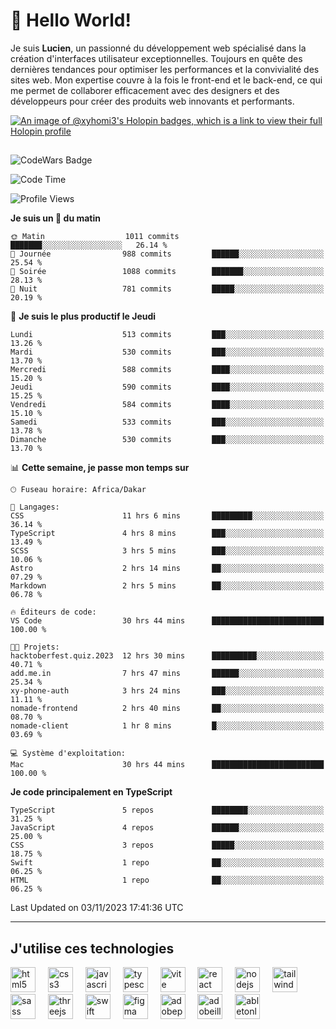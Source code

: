 # 👋 Hello World!

Je suis **Lucien**, un passionné du développement web spécialisé dans la création d'interfaces utilisateur exceptionnelles. Toujours en quête des dernières tendances pour optimiser les performances et la convivialité des sites web. Mon expertise couvre à la fois le front-end et le back-end, ce qui me permet de collaborer efficacement avec des designers et des développeurs pour créer des produits web innovants et performants.

[![An image of @xyhomi3's Holopin badges, which is a link to view their full Holopin profile](https://holopin.me/xyhomi3)](https://holopin.io/@xyhomi3)

##

![CodeWars Badge](https://www.codewars.com/users/xyhomi3/badges/small)

<!--START_SECTION:waka-->
![Code Time](http://img.shields.io/badge/Code%20Time-185%20hrs%2011%20mins-blue)

![Profile Views](http://img.shields.io/badge/Vues%20du%20profil-5-blue)

**Je suis un 🐤 du matin** 

```text
🌞 Matin                  1011 commits        ███████░░░░░░░░░░░░░░░░░░   26.14 % 
🌆 Journée                988 commits         ██████░░░░░░░░░░░░░░░░░░░   25.54 % 
🌃 Soirée                 1088 commits        ███████░░░░░░░░░░░░░░░░░░   28.13 % 
🌙 Nuit                   781 commits         █████░░░░░░░░░░░░░░░░░░░░   20.19 % 
```
📅 **Je suis le plus productif le Jeudi** 

```text
Lundi                    513 commits         ███░░░░░░░░░░░░░░░░░░░░░░   13.26 % 
Mardi                    530 commits         ███░░░░░░░░░░░░░░░░░░░░░░   13.70 % 
Mercredi                 588 commits         ████░░░░░░░░░░░░░░░░░░░░░   15.20 % 
Jeudi                    590 commits         ████░░░░░░░░░░░░░░░░░░░░░   15.25 % 
Vendredi                 584 commits         ████░░░░░░░░░░░░░░░░░░░░░   15.10 % 
Samedi                   533 commits         ███░░░░░░░░░░░░░░░░░░░░░░   13.78 % 
Dimanche                 530 commits         ███░░░░░░░░░░░░░░░░░░░░░░   13.70 % 
```


📊 **Cette semaine, je passe mon temps sur** 

```text
🕑︎ Fuseau horaire: Africa/Dakar

💬 Langages: 
CSS                      11 hrs 6 mins       █████████░░░░░░░░░░░░░░░░   36.14 % 
TypeScript               4 hrs 8 mins        ███░░░░░░░░░░░░░░░░░░░░░░   13.49 % 
SCSS                     3 hrs 5 mins        ███░░░░░░░░░░░░░░░░░░░░░░   10.06 % 
Astro                    2 hrs 14 mins       ██░░░░░░░░░░░░░░░░░░░░░░░   07.29 % 
Markdown                 2 hrs 5 mins        ██░░░░░░░░░░░░░░░░░░░░░░░   06.78 % 

🔥 Éditeurs de code: 
VS Code                  30 hrs 44 mins      █████████████████████████   100.00 % 

🐱‍💻 Projets: 
hacktoberfest.quiz.2023  12 hrs 30 mins      ██████████░░░░░░░░░░░░░░░   40.71 % 
add.me.in                7 hrs 47 mins       ██████░░░░░░░░░░░░░░░░░░░   25.34 % 
xy-phone-auth            3 hrs 24 mins       ███░░░░░░░░░░░░░░░░░░░░░░   11.11 % 
nomade-frontend          2 hrs 40 mins       ██░░░░░░░░░░░░░░░░░░░░░░░   08.70 % 
nomade-client            1 hr 8 mins         █░░░░░░░░░░░░░░░░░░░░░░░░   03.69 % 

💻 Système d'exploitation: 
Mac                      30 hrs 44 mins      █████████████████████████   100.00 % 
```

**Je code principalement en TypeScript** 

```text
TypeScript               5 repos             ████████░░░░░░░░░░░░░░░░░   31.25 % 
JavaScript               4 repos             ██████░░░░░░░░░░░░░░░░░░░   25.00 % 
CSS                      3 repos             █████░░░░░░░░░░░░░░░░░░░░   18.75 % 
Swift                    1 repo              ██░░░░░░░░░░░░░░░░░░░░░░░   06.25 % 
HTML                     1 repo              ██░░░░░░░░░░░░░░░░░░░░░░░   06.25 % 
```




 Last Updated on 03/11/2023 17:41:36 UTC
<!--END_SECTION:waka-->
---

## J'utilise ces technologies

<div align="left">
  <img src="https://skillicons.dev/icons?i=html" height="40" alt="html5 logo"  />
  <img width="12" />
  <img src="https://skillicons.dev/icons?i=css" height="40" alt="css3 logo"  />
  <img width="12" />
  <img src="https://skillicons.dev/icons?i=js" height="40" alt="javascript logo"  />
  <img width="12" />
  <img src="https://skillicons.dev/icons?i=ts" height="40" alt="typescript logo"  />
  <img width="12" />
  <img src="https://skillicons.dev/icons?i=vite" height="40" alt="vite logo"  />
  <img width="12" />
  <img src="https://skillicons.dev/icons?i=react" height="40" alt="react logo"  />
  <img width="12" />
  <img src="https://cdn.jsdelivr.net/gh/devicons/devicon/icons/nodejs/nodejs-original.svg" height="40" alt="nodejs logo"  />
  <img width="12" />
  <img src="https://skillicons.dev/icons?i=tailwind" height="40" alt="tailwindcss logo"  />
  <img width="12" />
  <img src="https://skillicons.dev/icons?i=sass" height="40" alt="sass logo"  />
  <img width="12" />
  <img src="https://skillicons.dev/icons?i=threejs" height="40" alt="threejs logo"  />
  <img width="12" />
  <img src="https://skillicons.dev/icons?i=swift" height="40" alt="swift logo"  />
  <img width="12" />
  <img src="https://skillicons.dev/icons?i=figma" height="40" alt="figma logo"  />
  <img width="12" />
  <img src="https://skillicons.dev/icons?i=ps" height="40" alt="adobephotoshop logo"  />
  <img width="12" />
  <img src="https://skillicons.dev/icons?i=ai" height="40" alt="adobeillustrator logo"  />
  <img width="12" />
  <img src="https://skillicons.dev/icons?i=ableton" height="40" alt="abletonlive logo"  />
</div>



